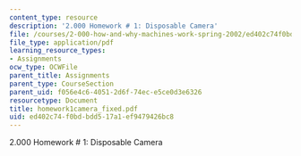 ```yaml
---
content_type: resource
description: '2.000 Homework # 1: Disposable Camera'
file: /courses/2-000-how-and-why-machines-work-spring-2002/ed402c74f0bdbdd517a1ef9479426bc8_homework1camera_fixed.pdf
file_type: application/pdf
learning_resource_types:
- Assignments
ocw_type: OCWFile
parent_title: Assignments
parent_type: CourseSection
parent_uid: f056e4c6-4051-2d6f-74ec-e5ce0d3e6326
resourcetype: Document
title: homework1camera_fixed.pdf
uid: ed402c74-f0bd-bdd5-17a1-ef9479426bc8
---
```

2.000 Homework # 1: Disposable Camera

